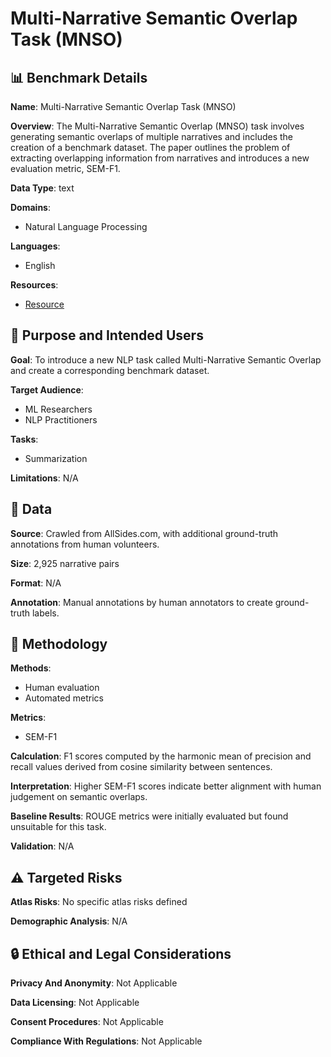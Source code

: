 # Multi-Narrative Semantic Overlap Task (MNSO)

## 📊 Benchmark Details

**Name**: Multi-Narrative Semantic Overlap Task (MNSO)

**Overview**: The Multi-Narrative Semantic Overlap (MNSO) task involves generating semantic overlaps of multiple narratives and includes the creation of a benchmark dataset. The paper outlines the problem of extracting overlapping information from narratives and introduces a new evaluation metric, SEM-F1.

**Data Type**: text

**Domains**:
- Natural Language Processing

**Languages**:
- English

**Resources**:
- [Resource](N/A)

## 🎯 Purpose and Intended Users

**Goal**: To introduce a new NLP task called Multi-Narrative Semantic Overlap and create a corresponding benchmark dataset.

**Target Audience**:
- ML Researchers
- NLP Practitioners

**Tasks**:
- Summarization

**Limitations**: N/A

## 💾 Data

**Source**: Crawled from AllSides.com, with additional ground-truth annotations from human volunteers.

**Size**: 2,925 narrative pairs

**Format**: N/A

**Annotation**: Manual annotations by human annotators to create ground-truth labels.

## 🔬 Methodology

**Methods**:
- Human evaluation
- Automated metrics

**Metrics**:
- SEM-F1

**Calculation**: F1 scores computed by the harmonic mean of precision and recall values derived from cosine similarity between sentences.

**Interpretation**: Higher SEM-F1 scores indicate better alignment with human judgement on semantic overlaps.

**Baseline Results**: ROUGE metrics were initially evaluated but found unsuitable for this task.

**Validation**: N/A

## ⚠️ Targeted Risks

**Atlas Risks**:
No specific atlas risks defined

**Demographic Analysis**: N/A

## 🔒 Ethical and Legal Considerations

**Privacy And Anonymity**: Not Applicable

**Data Licensing**: Not Applicable

**Consent Procedures**: Not Applicable

**Compliance With Regulations**: Not Applicable

